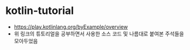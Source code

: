 # kotlin-tutorial

 - https://play.kotlinlang.org/byExample/overview
 - 위 링크의 튜토리얼을 공부하면서 사용한 소스 코드 및 나름대로 붙여본 주석들을 모아두었음
